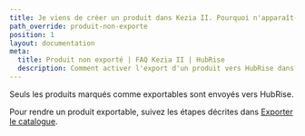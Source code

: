 ```yaml
---
title: Je viens de créer un produit dans Kezia II. Pourquoi n'apparaît-il pas dans mon catalogue HubRise ?
path_override: produit-non-exporte
position: 1
layout: documentation
meta:
  title: Produit non exporté | FAQ Kezia II | HubRise
  description: Comment activer l'export d'un produit vers HubRise dans Kezia II.
---
```


Seuls les produits marqués comme exportables sont envoyés vers HubRise.

Pour rendre un produit exportable, suivez les étapes décrites dans [Exporter le catalogue](/apps/kezia/map-ref-codes#export-catalog).
